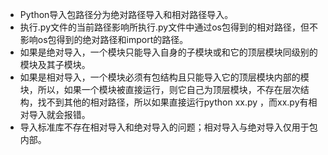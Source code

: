 * Python导入包路径分为绝对路径导入和相对路径导入。
* 执行.py文件的当前路径影响所执行.py文件中通过os包得到的相对路径，但不影响os包得到的绝对路径和import的路径。
* 如果是绝对导入，一个模块只能导入自身的子模块或和它的顶层模块同级别的模块及其子模块。
* 如果是相对导入，一个模块必须有包结构且只能导入它的顶层模块内部的模块，所以，如果一个模块被直接运行，则它自己为顶层模块，不存在层次结构，找不到其他的相对路径，所以如果直接运行python xx.py ，而xx.py有相对导入就会报错。
* 导入标准库不存在相对导入和绝对导入的问题；相对导入与绝对导入仅用于包内部。
